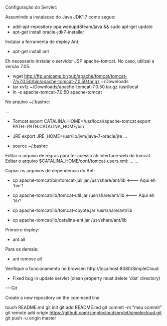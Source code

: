 
Configuração do Servlet:

Assumindo a instalacao do Java JDK1.7 como segue:

- add-apt-repository ppa:webupd8team/java && sudo apt-get update
- apt-get install oracle-jdk7-installer

Instalar a ferramenta de deploy Ant:
- apt-get install ant

Eh necessario instalar o servidor JSP apache-tomcat.
No caso, utilizei a versão 7.05.

- wget http://ftp.unicamp.br/pub/apache/tomcat/tomcat-7/v7.0.50/bin/apache-tomcat-7.0.50.tar.gz ~/Downloads
- tar xvfz ~/Downloads/apache-tomcat-7.0.50.tar.gz /usr/local
- ln -s apache-tomcat-7.0.50 apache-tomcat

No arquivo ~/.bashrc:

...
- Tomcat
export CATALINA_HOME=/usr/local/apache-tomcat
export PATH=$PATH:$CATALINA_HOME/bin
- JRE
export JRE_HOME=/usr/lib/jvm/java-7-oracle/jre
...

- source ~/.bashrc

Editar o arquivo de regras para ter acesso ah interface web do tomcat.
Editar o arquivo $CATALINA_HOME/conf/tomcat-users.xml:
...
<role rolename="manager-gui"/>
<role rolename="manager-script"/>
<role rolename="admin-gui"/>
<role rolename="admin-script"/>
<user username="admin" password="root" roles="manager-gui,manager-script,admin-gui,admin-script"/>
...

Copiar os arquivos de dependencia do Ant:

- cp apache-tomcat/bin/tomcat-juli.jar /usr/share/ant/lib   <--- Aqui eh 'bin'!

- cp apache-tomcat/lib/tomcat-util.jar /usr/share/ant/lib   <--- Aqui eh 'lib'!
- cp apache-tomcat/lib/tomcat-coyote.jar /usr/share/ant/lib
- cp apache-tomcat/lib/catalina-ant.jar /usr/share/ant/lib

Primeiro deploy:
- ant all

Para os demais:
- ant remove all

Verifique o funcionamento no browser: http://localhost:8080/SimpleCloud

- Fixed bug in update servlet (clean property must delete 'dist' directory)


---Git

Create a new repository on the command line

touch README.md
git init
git add README.md
git commit -m "meu commit"
git remote add origin https://github.com/simplecloudservlet/simplecloud.git
git push -u origin master


